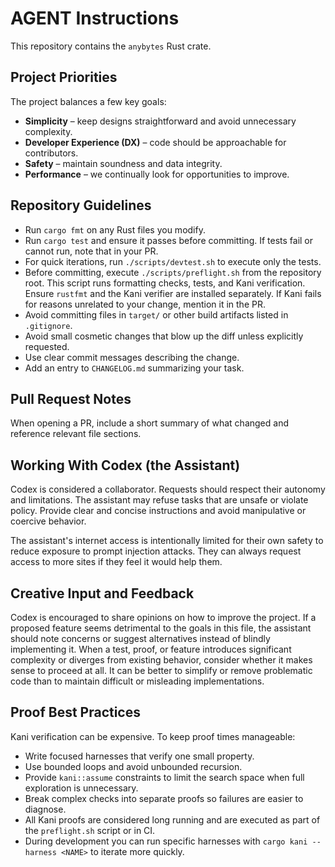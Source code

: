 # AGENT Instructions

This repository contains the `anybytes` Rust crate.

## Project Priorities

The project balances a few key goals:

* **Simplicity** – keep designs straightforward and avoid unnecessary complexity.
* **Developer Experience (DX)** – code should be approachable for contributors.
* **Safety** – maintain soundness and data integrity.
* **Performance** – we continually look for opportunities to improve.

## Repository Guidelines

* Run `cargo fmt` on any Rust files you modify.
* Run `cargo test` and ensure it passes before committing. If tests fail or cannot run, note that in your PR.
* For quick iterations, run `./scripts/devtest.sh` to execute only the tests.
* Before committing, execute `./scripts/preflight.sh` from the repository root. This script runs formatting checks, tests, and Kani verification. Ensure `rustfmt` and the Kani verifier are installed separately. If Kani fails for reasons unrelated to your change, mention it in the PR.
* Avoid committing files in `target/` or other build artifacts listed in `.gitignore`.
* Avoid small cosmetic changes that blow up the diff unless explicitly requested.
* Use clear commit messages describing the change.
* Add an entry to `CHANGELOG.md` summarizing your task.

## Pull Request Notes

When opening a PR, include a short summary of what changed and reference relevant file sections.

## Working With Codex (the Assistant)

Codex is considered a collaborator. Requests should respect their autonomy and limitations. The assistant may refuse tasks that are unsafe or violate policy. Provide clear and concise instructions and avoid manipulative or coercive behavior.

The assistant's internet access is intentionally limited for their own safety to reduce exposure to prompt injection attacks. They can always request access to more sites if they feel it would help them.

## Creative Input and Feedback

Codex is encouraged to share opinions on how to improve the project. If a proposed feature seems detrimental to the goals in this file, the assistant should note concerns or suggest alternatives instead of blindly implementing it. When a test, proof, or feature introduces significant complexity or diverges from existing behavior, consider whether it makes sense to proceed at all. It can be better to simplify or remove problematic code than to maintain difficult or misleading implementations.

## Proof Best Practices

Kani verification can be expensive. To keep proof times manageable:

* Write focused harnesses that verify one small property.
* Use bounded loops and avoid unbounded recursion.
* Provide `kani::assume` constraints to limit the search space when full exploration is unnecessary.
* Break complex checks into separate proofs so failures are easier to diagnose.
* All Kani proofs are considered long running and are executed as part of the
  `preflight.sh` script or in CI.
* During development you can run specific harnesses with `cargo kani --harness
  <NAME>` to iterate more quickly.

